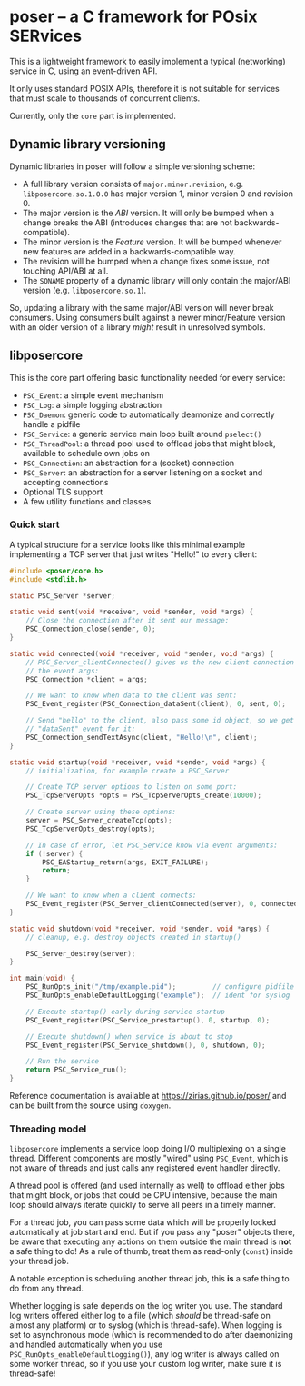 # poser – a C framework for POsix SERvices

This is a lightweight framework to easily implement a typical (networking)
service in C, using an event-driven API.

It only uses standard POSIX APIs, therefore it is not suitable for services
that must scale to thousands of concurrent clients.

Currently, only the `core` part is implemented.

## Dynamic library versioning

Dynamic libraries in poser will follow a simple versioning scheme:

* A full library version consists of `major.minor.revision`, e.g.
  `libposercore.so.1.0.0` has major version 1, minor version 0 and revision 0.
* The major version is the *ABI* version. It will only be bumped when a change
  breaks the ABI (introduces changes that are not backwards-compatible).
* The minor version is the *Feature* version. It will be bumped whenever new
  features are added in a backwards-compatible way.
* The revision will be bumped when a change fixes some issue, not touching
  API/ABI at all.
* The `SONAME` property of a dynamic library will only contain the major/ABI
  version (e.g. `libposercore.so.1`).

So, updating a library with the same major/ABI version will never break
consumers. Using consumers built against a newer minor/Feature version with an
older version of a library *might* result in unresolved symbols.

## libposercore

This is the core part offering basic functionality needed for every service:

* `PSC_Event`: a simple event mechanism
* `PSC_Log`: a simple logging abstraction
* `PSC_Daemon`: generic code to automatically deamonize and correctly handle a
                pidfile
* `PSC_Service`: a generic service main loop built around `pselect()`
* `PSC_ThreadPool`: a thread pool used to offload jobs that might block,
                    available to schedule own jobs on
* `PSC_Connection`: an abstraction for a (socket) connection
* `PSC_Server`: an abstraction for a server listening on a socket and
                accepting connections
* Optional TLS support
* A few utility functions and classes

### Quick start

A typical structure for a service looks like this minimal example implementing
a TCP server that just writes "Hello!" to every client:

```c
#include <poser/core.h>
#include <stdlib.h>

static PSC_Server *server;

static void sent(void *receiver, void *sender, void *args) {
    // Close the connection after it sent our message:
    PSC_Connection_close(sender, 0);
}

static void connected(void *receiver, void *sender, void *args) {
    // PSC_Server_clientConnected() gives us the new client connection in
    // the event args:
    PSC_Connection *client = args;

    // We want to know when data to the client was sent:
    PSC_Event_register(PSC_Connection_dataSent(client), 0, sent, 0);

    // Send "hello" to the client, also pass some id object, so we get a
    // "dataSent" event for it:
    PSC_Connection_sendTextAsync(client, "Hello!\n", client);
}

static void startup(void *receiver, void *sender, void *args) {
    // initialization, for example create a PSC_Server

    // Create TCP server options to listen on some port:
    PSC_TcpServerOpts *opts = PSC_TcpServerOpts_create(10000);

    // Create server using these options:
    server = PSC_Server_createTcp(opts);
    PSC_TcpServerOpts_destroy(opts);

    // In case of error, let PSC_Service know via event arguments:
    if (!server) {
        PSC_EAStartup_return(args, EXIT_FAILURE);
        return;
    }

    // We want to know when a client connects:
    PSC_Event_register(PSC_Server_clientConnected(server), 0, connected, 0);
}

static void shutdown(void *receiver, void *sender, void *args) {
    // cleanup, e.g. destroy objects created in startup()

    PSC_Server_destroy(server);
}

int main(void) {
    PSC_RunOpts_init("/tmp/example.pid");         // configure pidfile
    PSC_RunOpts_enableDefaultLogging("example");  // ident for syslog

    // Execute startup() early during service startup
    PSC_Event_register(PSC_Service_prestartup(), 0, startup, 0);

    // Execute shutdown() when service is about to stop
    PSC_Event_register(PSC_Service_shutdown(), 0, shutdown, 0);

    // Run the service
    return PSC_Service_run();
}
```

Reference documentation is available at https://zirias.github.io/poser/ and
can be built from the source using `doxygen`.

### Threading model

`libposercore` implements a service loop doing I/O multiplexing on a single
thread. Different components are mostly "wired" using `PSC_Event`, which is
not aware of threads and just calls any registered event handler directly.

A thread pool is offered (and used internally as well) to offload either jobs
that might block, or jobs that could be CPU intensive, because the main loop
should always iterate quickly to serve all peers in a timely manner.

For a thread job, you can pass some data which will be properly locked
automatically at job start and end. But if you pass any "poser" objects there,
be aware that executing any actions on them outside the main thread is **not**
a safe thing to do! As a rule of thumb, treat them as read-only (`const`)
inside your thread job.

A notable exception is scheduling another thread job, this **is** a safe thing
to do from any thread.

Whether logging is safe depends on the log writer you use. The standard log
writers offered either log to a file (which *should* be thread-safe on almost
any platform) or to syslog (which is thread-safe). When logging is set to
asynchronous mode (which is recommended to do after daemonizing and handled
automatically when you use `PSC_RunOpts_enableDefaultLogging()`), any log
writer is always called on some worker thread, so if you use your custom log
writer, make sure it is thread-safe!

